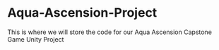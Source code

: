 # Aqua-Ascension-Project
This is where we will store the code for our Aqua Ascension Capstone Game Unity Project

